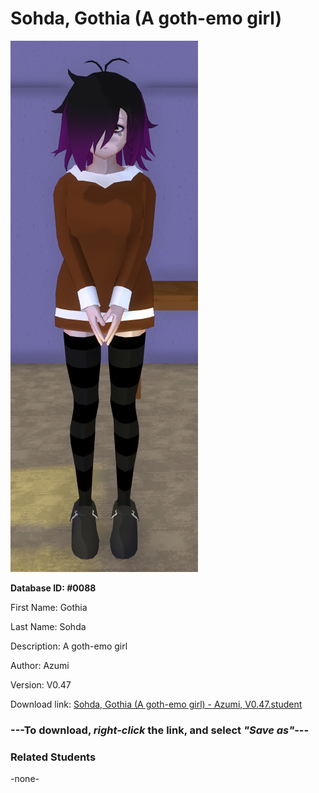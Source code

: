 # Sohda, Gothia (A goth-emo girl)

<img src="Files/Images/Sohda, Gothia (A goth-emo girl).png" title="Sohda, Gothia (A goth-emo girl) - Azumi, V0.47">

**Database ID: #0088**

First Name: Gothia

Last Name: Sohda

Description: A goth-emo girl

Author: Azumi

Version: V0.47

Download link: <a href="https://raw.githubusercontent.com/Arbiter1223/Daigaku-Gurashi-Custom-Students/master/Files/Studen%20Files/Sohda%2C%20Gothia%20(A%20goth-emo%20girl)%20-%20Azumi%2C%20V0.47.student">Sohda, Gothia (A goth-emo girl) - Azumi, V0.47.student</a>

### ---**To download, _right-click_ the link, and select _"Save as"_**---

### Related Students

-none-
